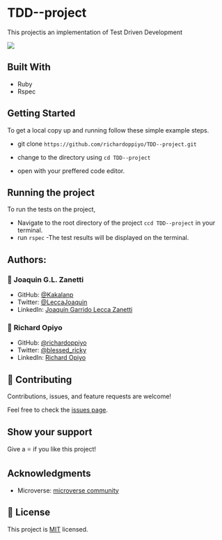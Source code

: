 # TDD--project
This projectis an implementation of Test Driven Development

![](https://img.shields.io/badge/Microverse-blueviolet)


 ## Built With

 - Ruby
 - Rspec

 ## Getting Started

 To get a local copy up and running follow these simple example steps.
- git clone  `https://github.com/richardoppiyo/TDD--project.git`

- change to the directory using `cd TDD--project`

- open with your preffered code editor.

 ## Running the project

To run the tests on the project,
- Navigate to the root directory of the project `ccd TDD--project` in your terminal.
- run `rspec`
-The test results will be displayed on the terminal.


 ## Authors:

### 👤 Joaquin G.L. Zanetti
- GitHub: [@Kakalanp](https://github.com/Kakalanp)
- Twitter: [@LeccaJoaquin](https://twitter.com/LeccaJoaquin)
- LinkedIn: [Joaquín Garrido Lecca Zanetti](https://www.linkedin.com/in/joaquin-garrido-lecca-zanetti/)

### 👤 **Richard Opiyo**

- GitHub: [@richardoppiyo](https://github.com/richardoppiyo)
- Twitter: [@blessed_ricky](https://twitter.com/blessed_ricky)
- LinkedIn: [Richard Opiyo](https://linkedin.com/in/richardoppiyo) 

 ## 🤝 Contributing

 Contributions, issues, and feature requests are welcome!

 Feel free to check the [issues page](https://github.com/usorfaitheloho/school-library/issues).

 ## Show your support

 Give a ⭐️ if you like this project!

 ## Acknowledgments

 - Microverse: [microverse community](https://github.com/microverseinc)

 ## 📝 License

 This project is [MIT](./MIT.md) licensed.